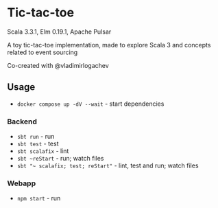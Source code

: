 # Tic-tac-toe

Scala 3.3.1, Elm 0.19.1, Apache Pulsar

A toy tic-tac-toe implementation, made to explore Scala 3 and concepts related to event sourcing

Co-created with @vladimirlogachev

## Usage

- `docker compose up -dV --wait` - start dependencies

### Backend

- `sbt run` - run
- `sbt test` - test
- `sbt scalafix` - lint
- `sbt ~reStart` - run; watch files
- `sbt "~ scalafix; test; reStart"` - lint, test and run; watch files

### Webapp

- `npm start` - run
